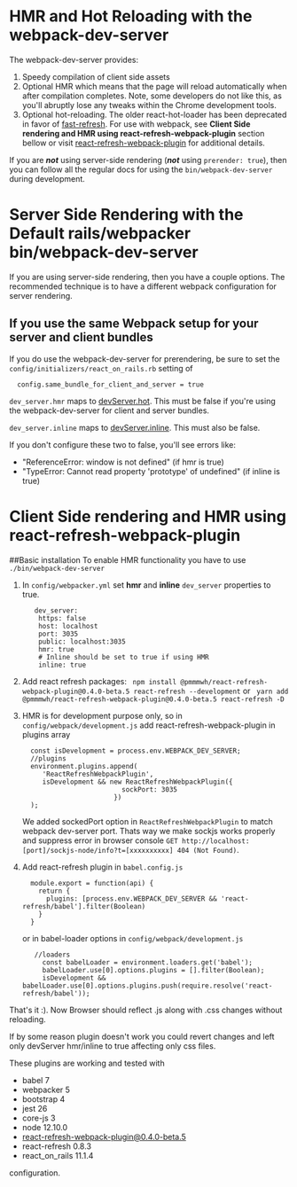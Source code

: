 # HMR and Hot Reloading with the webpack-dev-server

The webpack-dev-server provides:

1. Speedy compilation of client side assets
2. Optional HMR which means that the page will reload automatically when after
   compilation completes. Note, some developers do not like this, as you'll
   abruptly lose any tweaks within the Chrome development tools.
3. Optional hot-reloading. The older react-hot-loader has been deprecated in 
   favor of [fast-refresh](https://reactnative.dev/docs/fast-refresh).
   For use with webpack, see **Client Side rendering and HMR using react-refresh-webpack-plugin** section bellow or visit [react-refresh-webpack-plugin](https://github.com/pmmmwh/react-refresh-webpack-plugin) for additional details.

If you are ***not*** using server-side rendering (***not*** using `prerender: true`),
then you can follow all the regular docs for using the `bin/webpack-dev-server` 
during development.

# Server Side Rendering with the Default rails/webpacker bin/webpack-dev-server

If you are using server-side rendering, then you have a couple options. The
recommended technique is to have a different webpack configuration for server
rendering.  

## If you use the same Webpack setup for your server and client bundles 
If you do use the webpack-dev-server for prerendering, be sure to set the
`config/initializers/react_on_rails.rb` setting of 

```
  config.same_bundle_for_client_and_server = true
```

`dev_server.hmr` maps to [devServer.hot](https://webpack.js.org/configuration/dev-server/#devserverhot).
This must be false if you're using the webpack-dev-server for client and server bundles.
 
`dev_server.inline` maps to [devServer.inline](https://webpack.js.org/configuration/dev-server/#devserverinline).
This must also be false.

If you don't configure these two to false, you'll see errors like:

* "ReferenceError: window is not defined" (if hmr is true)
* "TypeError: Cannot read property 'prototype' of undefined" (if inline is true)

# Client Side rendering and HMR using react-refresh-webpack-plugin
##Basic installation
To enable HMR functionality you have to use `./bin/webpack-dev-server`
1. In `config/webpacker.yml` set **hmr** and **inline** `dev_server` properties to true. 
    ```
       dev_server:
        https: false
        host: localhost
        port: 3035
        public: localhost:3035
        hmr: true
        # Inline should be set to true if using HMR
        inline: true
    ```

2. Add react refresh packages:
    ` npm install @pmmmwh/react-refresh-webpack-plugin@0.4.0-beta.5 react-refresh --development` or ` yarn add @pmmmwh/react-refresh-webpack-plugin@0.4.0-beta.5 react-refresh -D`

3. HMR is for development purpose only, so in `config/webpack/development.js` add react-refresh-webpack-plugin in plugins array

    ```
      const isDevelopment = process.env.WEBPACK_DEV_SERVER;
      //plugins
      environment.plugins.append(
         'ReactRefreshWebpackPlugin',
         isDevelopment && new ReactRefreshWebpackPlugin({                                       
                             sockPort: 3035
                           })
      );  
    ```
    We added sockedPort option in `ReactRefreshWebpackPlugin` to match webpack dev-server port. Thats way we make sockjs works properly and suppress error in browser console `GET http://localhost:[port]/sockjs-node/info?t=[xxxxxxxxxx] 404 (Not Found)`. 

4. Add react-refresh plugin in `babel.config.js`
    ```
      module.export = function(api) {
        return {
          plugins: [process.env.WEBPACK_DEV_SERVER && 'react-refresh/babel'].filter(Boolean)
        }
      }
    ```
   
   or in babel-loader options in `config/webpack/development.js`
   ```   
      //loaders
        const babelLoader = environment.loaders.get('babel');
        babelLoader.use[0].options.plugins = [].filter(Boolean);
        isDevelopment &&  babelLoader.use[0].options.plugins.push(require.resolve('react-refresh/babel'));
   ```
That's it :).
Now Browser should reflect .js along with .css changes without reloading.

If by some reason plugin doesn't work you could revert changes and left only devServer hmr/inline to true affecting only css files.

These plugins are working and tested with 
   - babel 7
   - webpacker 5
   - bootstrap 4
   - jest 26
   - core-js 3
   - node 12.10.0
   - react-refresh-webpack-plugin@0.4.0-beta.5
   - react-refresh 0.8.3 
   - react_on_rails 11.1.4 
   
   configuration.
